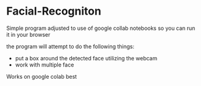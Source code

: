 # Facial-Recogniton

Simple program adjusted to use of google collab notebooks so you can run it in your browser

the program will attempt to do the following things:
- put a box around the detected face utilizing the webcam
- work with multiple face

Works on google colab best

